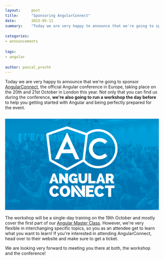 ```yaml
---
layout:     post
title:      "Sponsoring AngularConnect"
date:       2015-05-11
summary:    "Today we are very happy to announce that we're going to sponsor AngularConnect, the official Angular conference in Europe."

categories: 
- announcements

tags:
- angular

author: pascal_precht
---
```


Today we are very happy to announce that we're going to sponsor [AngularConnect](http://angularconnect.com), the official Angular conference in Europe, taking place on the 20th and 21st October in London this year. Not only that you can find us during the conference, **we're  also going to run a workshop the day before** to help you getting started with Angular and being perfectly prepared for the event.

<div style="text-align: center; margin-top: 2em; margin-bottom: 1em;">
  <img src="/images/angularconnect.png">
</div>

The workshop will be a single-day training on the 19th October and mostly cover the first part of our [Angular Master Class](http://thoughtram.io/angular-master-class.html). However, we're very flexible in interchanging specific topics, so you as an attendee get to learn what you want to learn! If you're interested in attending AngularConnect, head over to their website and make sure to get a ticket.

We are looking very forward to meeting you there at both, the workshop and the conference!

